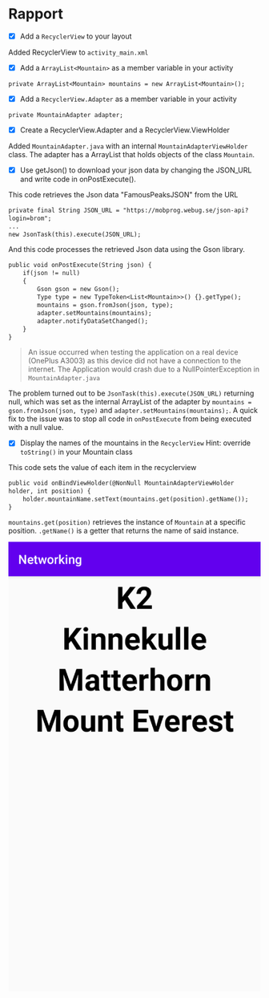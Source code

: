 
# Rapport

- [x] Add a `RecyclerView` to your layout

Added RecyclerView to `activity_main.xml`

- [x] Add a `ArrayList<Mountain>` as a member variable in your activity

```
private ArrayList<Mountain> mountains = new ArrayList<Mountain>();
```

- [x] Add a `RecyclerView.Adapter` as a member variable in your activity

```
private MountainAdapter adapter;
```

- [x] Create a RecyclerView.Adapter and a RecyclerView.ViewHolder

Added `MountainAdapter.java` with an internal `MountainAdapterViewHolder` class. The adapter has a
ArrayList that holds objects of the class `Mountain`.

- [x] Use getJson() to download your json data by changing the JSON_URL and write code in onPostExecute().

This code retrieves the Json data "FamousPeaksJSON" from the URL
```
private final String JSON_URL = "https://mobprog.webug.se/json-api?login=brom";
...
new JsonTask(this).execute(JSON_URL);
```

And this code processes the retrieved Json data using the Gson library.

```
public void onPostExecute(String json) {
    if(json != null)
    {
        Gson gson = new Gson();
        Type type = new TypeToken<List<Mountain>>() {}.getType();
        mountains = gson.fromJson(json, type);
        adapter.setMountains(mountains);
        adapter.notifyDataSetChanged();
    }
}
```
> An issue occurred when testing the application on a real device (OnePlus A3003) as this device did
> not have a connection to the internet. The Application would crash due to a NullPointerException
> in `MountainAdapter.java`

The problem turned out to be `JsonTask(this).execute(JSON_URL)` returning null, which was set
as the internal ArrayList of the adapter by `mountains = gson.fromJson(json, type)` and
`adapter.setMountains(mountains);`. A quick fix to the issue was to stop all code in `onPostExecute`
from being executed with a null value.

- [x] Display the names of the mountains in the `RecyclerView`
        Hint: override `toString()` in your Mountain class

This code sets the value of each item in the recyclerview
```
public void onBindViewHolder(@NonNull MountainAdapterViewHolder holder, int position) {
    holder.mountainName.setText(mountains.get(position).getName());
}
```

`mountains.get(position)` retrieves the instance of `Mountain` at a specific position.
`.getName()` is a getter that returns the name of said instance.

![](Screenshot.png)
